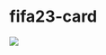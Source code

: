# fifa23-card

![](https://github.com/admrts/fifa23-card/blob/main/gif/Screen%20Recording%202022-12-27%20at%2020.24.08.gif)
